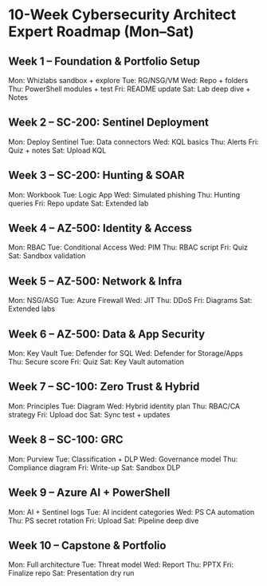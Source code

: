 # 10-Week Cybersecurity Architect Expert Roadmap (Mon–Sat)

## Week 1 – Foundation & Portfolio Setup
Mon: Whizlabs sandbox + explore
Tue: RG/NSG/VM
Wed: Repo + folders
Thu: PowerShell modules + test
Fri: README update
Sat: Lab deep dive + Notes

## Week 2 – SC-200: Sentinel Deployment
Mon: Deploy Sentinel
Tue: Data connectors
Wed: KQL basics
Thu: Alerts
Fri: Quiz + notes
Sat: Upload KQL

## Week 3 – SC-200: Hunting & SOAR
Mon: Workbook
Tue: Logic App
Wed: Simulated phishing
Thu: Hunting queries
Fri: Repo update
Sat: Extended lab

## Week 4 – AZ-500: Identity & Access
Mon: RBAC
Tue: Conditional Access
Wed: PIM
Thu: RBAC script
Fri: Quiz
Sat: Sandbox validation

## Week 5 – AZ-500: Network & Infra
Mon: NSG/ASG
Tue: Azure Firewall
Wed: JIT
Thu: DDoS
Fri: Diagrams
Sat: Extended labs

## Week 6 – AZ-500: Data & App Security
Mon: Key Vault
Tue: Defender for SQL
Wed: Defender for Storage/Apps
Thu: Secure score
Fri: Quiz
Sat: Key Vault automation

## Week 7 – SC-100: Zero Trust & Hybrid
Mon: Principles
Tue: Diagram
Wed: Hybrid identity plan
Thu: RBAC/CA strategy
Fri: Upload doc
Sat: Sync test + updates

## Week 8 – SC-100: GRC
Mon: Purview
Tue: Classification + DLP
Wed: Governance model
Thu: Compliance diagram
Fri: Write-up
Sat: Sandbox DLP

## Week 9 – Azure AI + PowerShell
Mon: AI + Sentinel logs
Tue: AI incident categories
Wed: PS CA automation
Thu: PS secret rotation
Fri: Upload
Sat: Pipeline deep dive

## Week 10 – Capstone & Portfolio
Mon: Full architecture
Tue: Threat model
Wed: Report
Thu: PPTX
Fri: Finalize repo
Sat: Presentation dry run
